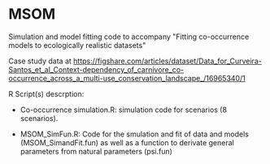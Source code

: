 # MSOM
Simulation and model fitting code to accompany "Fitting co-occurrence models to ecologically realistic datasets"

Case study data at https://figshare.com/articles/dataset/Data_for_Curveira-Santos_et_al_Context-dependency_of_carnivore_co-occurrence_across_a_multi-use_conservation_landscape_/16965340/1

R Script(s) descrption:
 - Co-occurrence simulation.R: simulation code for scenarios (8 scenarios). 

 - MSOM_SimFun.R: Code for the smulation and fit of data and models (MSOM_SimandFit.fun) as well as a function to derivate general parameters from natural parameters (psi.fun)
